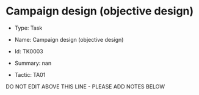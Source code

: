 # Campaign design (objective design)

* Type: Task

* Name: Campaign design (objective design)

* Id: TK0003

* Summary: nan

* Tactic: TA01

DO NOT EDIT ABOVE THIS LINE - PLEASE ADD NOTES BELOW

